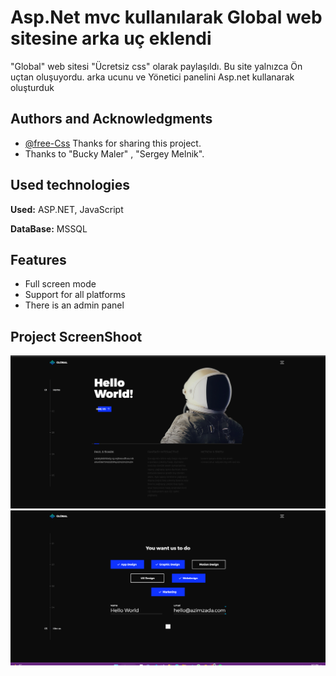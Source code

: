 
# Asp.Net mvc kullanılarak Global web sitesine arka uç eklendi
"Global" web sitesi "Ücretsiz css" olarak paylaşıldı. Bu site yalnızca Ön uçtan oluşuyordu. arka ucunu ve Yönetici panelini Asp.net kullanarak oluşturduk

## Authors and Acknowledgments

- [@free-Css](https://www.free-css.com/free-css-templates/page288/global) Thanks for sharing this project.
- Thanks to "Bucky Maler" , "Sergey Melnik".


  
## Used technologies

**Used:** ASP.NET, JavaScript

**DataBase:** MSSQL
  
## Features

- Full screen mode
- Support for all platforms
- There is an admin panel

  
## Project ScreenShoot

![ScreenShoot1](https://github.com/MrAzimzadeh/Global-Asp.Net-MVC/blob/master/WebApp/wwwroot/Uploads/Screenshot_20230215_090338.png?raw=true)
![ScreenShoot](https://github.com/MrAzimzadeh/Global-Asp.Net-MVC/blob/master/WebApp/wwwroot/Uploads/Screenshot_20230215_090228.png?raw=true)

  